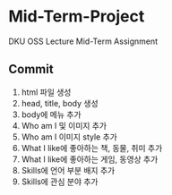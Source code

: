 # Mid-Term-Project
DKU OSS Lecture Mid-Term Assignment

## Commit
1. html 파일 생성
2. head, title, body 생성
3. body에 메뉴 추가
4. Who am I 및 이미지 추가
5. Who am I 이미지 style 추가
6. What I like에 좋아하는 책, 동물, 취미 추가
7. What I like에 좋아하는 게임, 동영상 추가
8. Skills에 언어 부분 배지 추가
9. Skills에 관심 분야 추가
